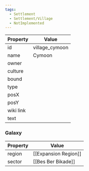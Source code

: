 ```yaml
---
tags:
  - Settlement
  - Settlement/Village
  - NotImplemented
---
```


| Property  | Value          |
| --------- | -------------- |
| id        | village_cymoon |
| name      | Cymoon         |
| owner     |                |
| culture   |                |
| bound     |                |
| type      |                |
| posX      |                |
| posY      |                |
| wiki link |                |
| text      |                |

### Galaxy
| Property | Value                |
| -------- | -------------------- |
| region   | [[Expansion Region]] |
| sector   | [[Bes Ber Bikade]]   |
